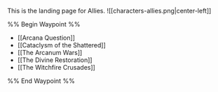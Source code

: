 This is the landing page for Allies.
![[characters-allies.png|center-left]]

%% Begin Waypoint %%
- [[Arcana Question]]
- [[Cataclysm of the Shattered]]
- [[The Arcanum Wars]]
- [[The Divine Restoration]]
- [[The Witchfire Crusades]]

%% End Waypoint %%